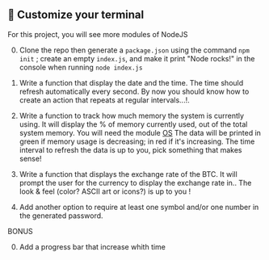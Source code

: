 ## 🔑 Customize your terminal

For this project, you will see more modules of NodeJS

0. Clone the repo then generate a `package.json` using the command `npm init` ; create an empty `index.js`, and make it print "Node rocks!" in the console when running `node index.js`

1. Write a function that display the date and the time. The time should refresh automatically every second. By now you should know how to create an action that repeats at regular intervals...!.

2. Write a function to track how much memory the system is currently using. It will display the % of memory currently used, out of the total system memory. You will need the module [OS](https://nodejs.org/api/os.html) 
The data will be printed in green if memory usage is decreasing; in red if it's increasing.
The time interval to refresh the data is up to you, pick something that makes sense!

3. Write a function that displays the exchange rate of the BTC. It will prompt the user for the currency to display the exchange rate in..
The look & feel (color? ASCII art or icons?) is up to you !

4. Add another option to require at least one symbol and/or one number in the generated password.

BONUS 

0. Add a progress bar that increase whith time